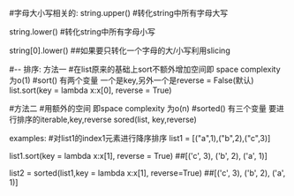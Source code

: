 
#字母大小写相关的:
string.upper() #转化string中所有字母大写

string.lower() #转化string中所有字母小写

string[0].lower() ##如果要只转化一个字母的大/小写利用slicing


#-- 排序:
方法一
#在list原来的基础上sort不额外增加空间即 space complexity为o(1)
#sort() 有两个变量 一个是key,另外一个是reverse = False(默认)
list.sort(key = lambda x:x[0], reverse = True)

#方法二
#用额外的空间 即space complexity 为o(n)
#sorted() 有三个变量 要进行排序的iterable,key,reverse
sored(list, key,reverse)

examples:
#对list1的index1元素进行降序排序
list1 = [("a",1),("b",2),("c",3)]

list1.sort(key = lambda x:x[1], reverse = True) ##[('c', 3), ('b', 2), ('a', 1)]

list2 = sorted(list1,key = lambda x:x[1], reverse=True) ##[('c', 3), ('b', 2), ('a', 1)]





